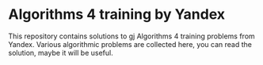 # Algorithms 4 training by Yandex

This repository contains solutions to gj Algorithms 4 training problems from Yandex. Various algorithmic problems are collected here, you can read the solution, maybe it will be useful.


